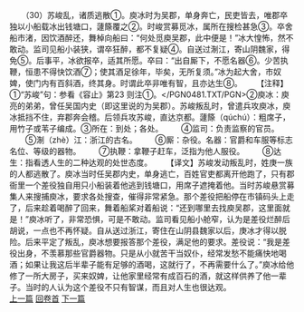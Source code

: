 　　（30）苏峻乱，诸质逃散①。庾冰时为吴郡，单身奔亡，民吏皆去，唯郡卒独以小船载冰出钱塘口，蘧篨覆之②。时峻赏募觅冰，属所在搜检甚急③。卒舍船市渚，因饮酒醉还，舞棹向船曰：“何处觅庾吴郡，此中便是！”冰大惶怖，然不敢动。监司见船小装狭，谓卒狂醉，都不复疑④。自送过淛江，寄山阴魏家，得免⑤。后事平，冰欲报卒，适其所愿。卒曰：“出自厮下，不愿名器⑥。少苦执鞭，恒患不得快饮酒⑦；使其酒足徐年，毕矣，无所复须。”冰为起大舍，市奴婢，使门内有百斜酒，终其身。时谓此卒非唯有智，且亦达生⑧。
　　【注释】①“苏峻”句：参看《容止》第23 则注①。</PGN0481.TXT/PGN>②庾冰：庾亮的弟弟，曾任吴国内史（即这里说的为吴郡）。苏峻叛乱时，曾遣兵攻庾冰，庾冰抵挡不住，弃郡奔会稽。后领兵攻苏峻，直达京都。蘧篨（qúchú）：粗席子，用竹子或苇子编成。③所在：到处；各处。
　　④监司：负责监察的官员。
　　⑤淛（zhè）江：浙江的古名。
　　⑥厮：杂役。名器：官爵和车服等标志名位、等级的器物。
　　⑦执鞭：拿鞭子赶车，泛指为他人服役。
　　⑧达生：指看透人生的二种达观的处世态度。
　　【译文】苏峻发动叛乱时，姓庚一族的人都逃散了。庾冰当时任吴郡内史，单身逃亡，百姓官吏都离开他跑了，只有郡衙里一个差役独自用只小船装着他逃到钱塘口，用席子遮掩着他。当时苏峻悬赏募集人来搜捕庾冰，要求各处搜查，催得非常紧急。那个差役把船停在市镇码头上走了，后来趁着喝醉了回来，舞着船桨对着船说：“还到哪里去找庾吴郡，这里面就是！”庾冰听了，非常恐惧，可是不敢动。监司看见船小舱窄，认为是差役烂醉后胡说，一点也不再怀疑。自从送过浙江，寄住在山阴县魏家以后，庚冰才得以脱险。后来平定了叛乱，庾冰想要报答那个差役，满足他的要求。差役说：“我是差役出身，不羡慕那些官爵器物。只是从小就苦干当奴仆，经常发愁不能痛快地喝酒；如果让我这后半辈子能有足够的酒喝，这就行了，不再需要什么了。”庾冰给他修了一所大房子，买来奴婢，让他家里经常有成百石的酒，就这样供养了他一辈子。当时的人认为这个差役不只有智谋，而且对人生也很达观。
<br>[上一篇](23_29) [回卷首](23_00) [下一篇](23_31)
